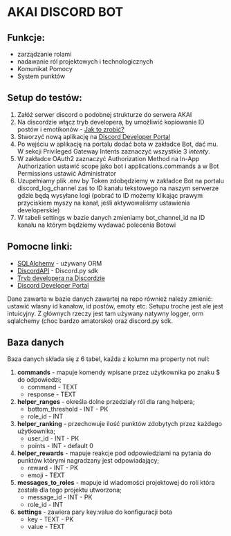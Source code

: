 # AKAI DISCORD BOT

## Funkcje:

- zarządzanie rolami
- nadawanie ról projektowych i technologicznych
- Komunikat Pomocy
- System punktów


## Setup do testów:
1. Załóż serwer discord o podobnej strukturze do serwera AKAI
2. Na discordzie włącz tryb developera, by umożliwić kopiowanie ID postów i emotikonów - [Jak to zrobić?](https://www.howtogeek.com/714348/how-to-enable-or-disable-developer-mode-on-discord/)
3. Stworzyć nową aplikację na [Discord Developer Portal](https://discord.com/developers/applications/.)
4. Po wejściu w aplikację na portalu dodać bota w zakładce Bot, dać mu. W sekcji Privileged Gateway Intents zaznaczyć wszystkie 3 *intenty*.
5. W zakładce OAuth2 zaznaczyć Authorization Method na In-App Authorization ustawić scope jako bot i applications.commands a w Bot Permissions ustawić Administrator
6. Uzupełniamy plik .env by Token zdobędziemy w zakładce Bot na portalu discord_log_channel zaś to ID kanału tekstowego na naszym serwerze gdzie będą wysyłane logi (pobrać to ID możemy klikając prawym przyciskiem myszy na kanał, jeśli aktywowaliśmy ustawienia developerskie)
7. W tabeli settings w bazie danych zmieniamy bot_channel_id na ID kanału na którym będziemy wydawać polecenia Botowi


## Pomocne linki: 
- [SQLAlchemy](https://docs.sqlalchemy.org/en/14/orm/tutorial.html) - używany ORM  
- [DiscordAPI](https://discordpy.readthedocs.io/en/stable/api.html) - Discord.py sdk
- [Tryb developera na Discordzie](https://www.howtogeek.com/714348/)
- [Discord Developer Portal](https://discord.com/developers/applications/.)

Dane zawarte w bazie danych zawartej na repo również należy zmienić: ustawić własny id kanałow, id postów, emoty etc. Setupu troche jest ale jest intuicyjny. Z głównych rzeczy jest tam używany natywny logger, orm sqlalchemy (choc bardzo amatorsko) oraz discord.py sdk.


## Baza danych
Baza danych składa się z 6 tabel, każda z kolumn ma property not null:
 1. **commands** - mapuje komendy wpisane przez użytkownika po znaku $ do odpowiedzi;
    - command - TEXT
    - response - TEXT
 2. **helper_ranges** - określa dolne przedziały ról dla  rang helpera;
    - bottom_threshold - INT - PK
    - role_id - INT
 3. **helper_ranking** - przechowuje ilość punktów zdobytych przez każdego użytkownika;
    - user_id - INT - PK
    - points - INT - default 0
 4. **helper_rewards** - mapuje reakcje pod odpowiedziami na pytania do punktów którymi nagradzany jest odpowiadający;
    - reward - INT - PK
    - emoji - TEXT
 5. **messages_to_roles** - mapuje id wiadomości projektowej do roli która została dla tego projektu utworzona;
    - message_id - INT - PK
    - role_id - INT
 6. **settings** - zawiera pary key:value do konfiguracji bota
    - key - TEXT - PK
    - value - TEXT
